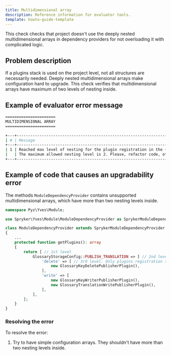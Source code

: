```yaml
---
title: Multidimensional array
description: Reference information for evaluator tools.
template: howto-guide-template
---
```


This check checks that project doesn't use the deeply nested multidimensional arrays in dependency providers for not overloading it with complicated logic.

## Problem description

If a plugins stack is used on the project level, not all structures are necessarily needed. Deeply nested multidimensional arrays make configuration hard to upgrade.
This check verifies that multidimensional arrays have maximum of two levels of nesting inside.

## Example of evaluator error message

```bash
======================
MULTIDIMENSIONAL ARRAY
======================

+---+----------------------------------------------------------------------------------------------------------------------------+------------------------------------------+
| # | Message                                                                                                                    | Target                                   |
+---+----------------------------------------------------------------------------------------------------------------------------+------------------------------------------+
| 1 | Reached max level of nesting for the plugin registration in the {FormDependencyProvider::getPlugins()}.                    | Pyz\Yves\Module\ModuleDependencyProvider |
|   | The maximum allowed nesting level is 2. Please, refactor code, otherwise it will cause upgradability issues in the future. |                                          |
+---+----------------------------------------------------------------------------------------------------------------------------+------------------------------------------+

```

## Example of code that causes an upgradability error

The methods `ModuleDependencyProvider` contains unsupported multidimensional arrays, which have more than two nesting levels inside.

```php
namespace Pyz\Yves\Module;

use Spryker\Yves\Module\ModuleDependencyProvider as SprykerModuleDependencyProvider;

class ModuleDependencyProvider extends SprykerModuleDependencyProvider
{
    ...
    protected function getPlugins(): array
    {
        return [ // 1st level
            GlossaryStorageConfig::PUBLISH_TRANSLATION => [ // 2nd level
                'delete' => [ // 3rd level. Only plugins registration show be on this nesting level
                    new GlossaryKeyDeletePublisherPlugin(),
                ],
                'write' => [
                    new GlossaryKeyWriterPublisherPlugin(),
                    new GlossaryTranslationWritePublisherPlugin(),
                ],
            ],
        ];
    }
}
```

### Resolving the error

To resolve the error:

1. Try to have simple configuration arrays. They shouldn't have more than two nesting levels inside.
